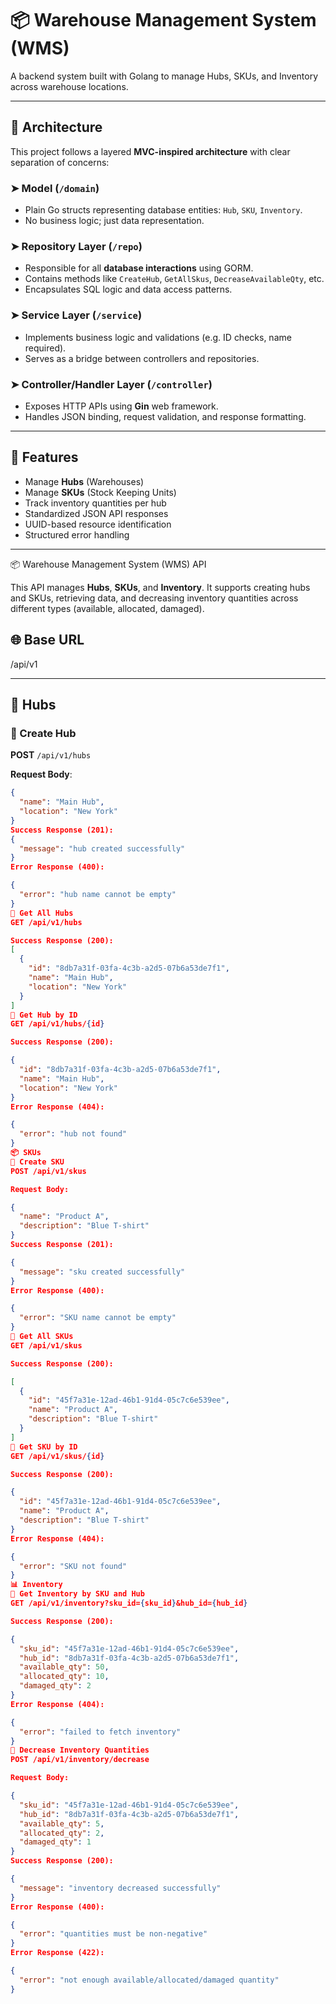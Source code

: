 # 📦 Warehouse Management System (WMS)

A backend system built with Golang to manage Hubs, SKUs, and Inventory across warehouse locations.

---

## 🧱 Architecture

This project follows a layered **MVC-inspired architecture** with clear separation of concerns:

### ➤ Model (`/domain`)
- Plain Go structs representing database entities: `Hub`, `SKU`, `Inventory`.
- No business logic; just data representation.

### ➤ Repository Layer (`/repo`)
- Responsible for all **database interactions** using GORM.
- Contains methods like `CreateHub`, `GetAllSkus`, `DecreaseAvailableQty`, etc.
- Encapsulates SQL logic and data access patterns.

### ➤ Service Layer (`/service`)
- Implements business logic and validations (e.g. ID checks, name required).
- Serves as a bridge between controllers and repositories.

### ➤ Controller/Handler Layer (`/controller`)
- Exposes HTTP APIs using **Gin** web framework.
- Handles JSON binding, request validation, and response formatting.

---

## 🚀 Features

- Manage **Hubs** (Warehouses)
- Manage **SKUs** (Stock Keeping Units)
- Track inventory quantities per hub
- Standardized JSON API responses
- UUID-based resource identification
- Structured error handling

---

📦 Warehouse Management System (WMS) API

This API manages **Hubs**, **SKUs**, and **Inventory**. It supports creating hubs and SKUs, retrieving data, and decreasing inventory quantities across different types (available, allocated, damaged).

## 🌐 Base URL

/api/v1

---

## 🏬 Hubs

### 🔹 Create Hub

**POST** `/api/v1/hubs`

**Request Body**:
```json
{
  "name": "Main Hub",
  "location": "New York"
}
Success Response (201):
{
  "message": "hub created successfully"
}
Error Response (400):

{
  "error": "hub name cannot be empty"
}
🔹 Get All Hubs
GET /api/v1/hubs

Success Response (200):
[
  {
    "id": "8db7a31f-03fa-4c3b-a2d5-07b6a53de7f1",
    "name": "Main Hub",
    "location": "New York"
  }
]
🔹 Get Hub by ID
GET /api/v1/hubs/{id}

Success Response (200):

{
  "id": "8db7a31f-03fa-4c3b-a2d5-07b6a53de7f1",
  "name": "Main Hub",
  "location": "New York"
}
Error Response (404):

{
  "error": "hub not found"
}
📦 SKUs
🔹 Create SKU
POST /api/v1/skus

Request Body:

{
  "name": "Product A",
  "description": "Blue T-shirt"
}
Success Response (201):

{
  "message": "sku created successfully"
}
Error Response (400):

{
  "error": "SKU name cannot be empty"
}
🔹 Get All SKUs
GET /api/v1/skus

Success Response (200):

[
  {
    "id": "45f7a31e-12ad-46b1-91d4-05c7c6e539ee",
    "name": "Product A",
    "description": "Blue T-shirt"
  }
]
🔹 Get SKU by ID
GET /api/v1/skus/{id}

Success Response (200):

{
  "id": "45f7a31e-12ad-46b1-91d4-05c7c6e539ee",
  "name": "Product A",
  "description": "Blue T-shirt"
}
Error Response (404):

{
  "error": "SKU not found"
}
📊 Inventory
🔹 Get Inventory by SKU and Hub
GET /api/v1/inventory?sku_id={sku_id}&hub_id={hub_id}

Success Response (200):

{
  "sku_id": "45f7a31e-12ad-46b1-91d4-05c7c6e539ee",
  "hub_id": "8db7a31f-03fa-4c3b-a2d5-07b6a53de7f1",
  "available_qty": 50,
  "allocated_qty": 10,
  "damaged_qty": 2
}
Error Response (404):

{
  "error": "failed to fetch inventory"
}
🔹 Decrease Inventory Quantities
POST /api/v1/inventory/decrease

Request Body:

{
  "sku_id": "45f7a31e-12ad-46b1-91d4-05c7c6e539ee",
  "hub_id": "8db7a31f-03fa-4c3b-a2d5-07b6a53de7f1",
  "available_qty": 5,
  "allocated_qty": 2,
  "damaged_qty": 1
}
Success Response (200):

{
  "message": "inventory decreased successfully"
}
Error Response (400):

{
  "error": "quantities must be non-negative"
}
Error Response (422):

{
  "error": "not enough available/allocated/damaged quantity"
}

